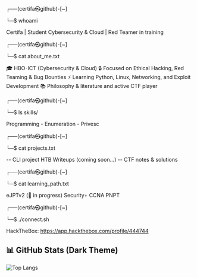 ┌──(certifa㉿github)-[~]

└─$ whoami

Certifa | Student Cybersecurity & Cloud | Red Teamer in training

┌──(certifa㉿github)-[~]

└─$ cat about_me.txt

🎓 HBO-ICT (Cybersecurity & Cloud)
🔒 Focused on Ethical Hacking, Red Teaming & Bug Bounties
⚡ Learning Python, Linux, Networking, and Exploit Development
📚 Philosophy & literature and active CTF player

┌──(certifa㉿github)-[~]

└─$ ls skills/

Programming - Enumeration - Privesc

┌──(certifa㉿github)-[~]

└─$ cat projects.txt

-- CLI project
HTB Writeups (coming soon...) -- CTF notes & solutions

┌──(certifa㉿github)-[~]

└─$ cat learning_path.txt

eJPTv2 (📍 in progress)
Security+
CCNA
PNPT

┌──(certifa㉿github)-[~]

└─$ ./connect.sh

HackTheBox: https://app.hackthebox.com/profile/444744


## 📊 GitHub Stats (Dark Theme)
 
![Top Langs](https://github-readme-stats.vercel.app/api/top-langs/?username=Certifa&layout=compact&theme=tokyonight&hide_border=true)

